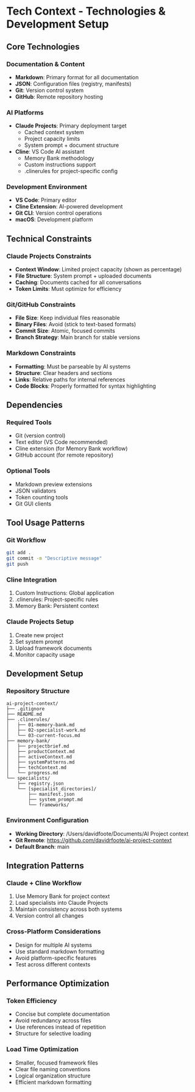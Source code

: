 # Tech Context - Technologies & Development Setup

## Core Technologies

### Documentation & Content
- **Markdown**: Primary format for all documentation
- **JSON**: Configuration files (registry, manifests)
- **Git**: Version control system
- **GitHub**: Remote repository hosting

### AI Platforms
- **Claude Projects**: Primary deployment target
  - Cached context system
  - Project capacity limits
  - System prompt + document structure
- **Cline**: VS Code AI assistant
  - Memory Bank methodology
  - Custom instructions support
  - .clinerules for project-specific config

### Development Environment
- **VS Code**: Primary editor
- **Cline Extension**: AI-powered development
- **Git CLI**: Version control operations
- **macOS**: Development platform

## Technical Constraints

### Claude Projects Constraints
- **Context Window**: Limited project capacity (shown as percentage)
- **File Structure**: System prompt + uploaded documents
- **Caching**: Documents cached for all conversations
- **Token Limits**: Must optimize for efficiency

### Git/GitHub Constraints
- **File Size**: Keep individual files reasonable
- **Binary Files**: Avoid (stick to text-based formats)
- **Commit Size**: Atomic, focused commits
- **Branch Strategy**: Main branch for stable versions

### Markdown Constraints
- **Formatting**: Must be parseable by AI systems
- **Structure**: Clear headers and sections
- **Links**: Relative paths for internal references
- **Code Blocks**: Properly formatted for syntax highlighting

## Dependencies

### Required Tools
- Git (version control)
- Text editor (VS Code recommended)
- Cline extension (for Memory Bank workflow)
- GitHub account (for remote repository)

### Optional Tools
- Markdown preview extensions
- JSON validators
- Token counting tools
- Git GUI clients

## Tool Usage Patterns

### Git Workflow
```bash
git add .
git commit -m "Descriptive message"
git push
```

### Cline Integration
1. Custom Instructions: Global application
2. .clinerules: Project-specific rules
3. Memory Bank: Persistent context

### Claude Projects Setup
1. Create new project
2. Set system prompt
3. Upload framework documents
4. Monitor capacity usage

## Development Setup

### Repository Structure
```
ai-project-context/
├── .gitignore
├── README.md
├── .clinerules/
│   ├── 01-memory-bank.md
│   ├── 02-specialist-work.md
│   └── 03-current-focus.md
├── memory-bank/
│   ├── projectbrief.md
│   ├── productContext.md
│   ├── activeContext.md
│   ├── systemPatterns.md
│   ├── techContext.md
│   └── progress.md
└── specialists/
    ├── registry.json
    └── [specialist_directories]/
        ├── manifest.json
        ├── system_prompt.md
        └── frameworks/
```

### Environment Configuration
- **Working Directory**: /Users/davidfoote/Documents/AI Project context
- **Git Remote**: https://github.com/davidrfoote/ai-project-context
- **Default Branch**: main

## Integration Patterns

### Claude + Cline Workflow
1. Use Memory Bank for project context
2. Load specialists into Claude Projects
3. Maintain consistency across both systems
4. Version control all changes

### Cross-Platform Considerations
- Design for multiple AI systems
- Use standard markdown formatting
- Avoid platform-specific features
- Test across different contexts

## Performance Optimization

### Token Efficiency
- Concise but complete documentation
- Avoid redundancy across files
- Use references instead of repetition
- Structure for selective loading

### Load Time Optimization
- Smaller, focused framework files
- Clear file naming conventions
- Logical organization structure
- Efficient markdown formatting
